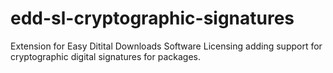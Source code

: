 # edd-sl-cryptographic-signatures
Extension for Easy Ditital Downloads Software Licensing adding support for cryptographic digital signatures for packages.
